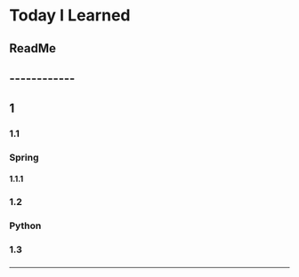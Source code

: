# Today I Learned

## ReadMe

## ------------

## 1
### 1.1 
### Spring
#### 1.1.1
### 1.2
### Python
### 1.3
### 
----------